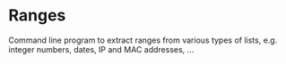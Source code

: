 # Ranges
Command line program to extract ranges from various types of lists,
e.g. integer numbers, dates, IP and MAC addresses, ...
